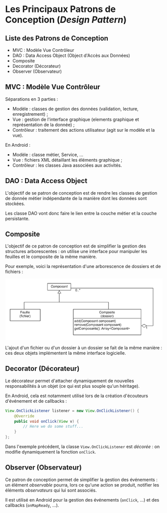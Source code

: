 # Les Principaux Patrons de Conception (*Design Pattern*)

## Liste des Patrons de Conception

* MVC : Modèle Vue Contrôleur
* DAO : Data Access Object (Object d'Accès aux Données)
* Composite
* Decorator (Décorateur)
* Observer (Observateur)

## MVC : Modèle Vue Contrôleur

Séparations en 3 parties :

* Modèle : classes de gestion des données (validation, lecture, enregistrement) ;
* Vue : gestion de l'interface graphique (elements graphique et représentation de la donnée) ;
* Contrôleur : traitement des actions utilisateur (agit sur le modèle et la vue).

En Android :

* Modèle : classe métier, Service, ...
* Vue : fichiers XML détaillant les éléments graphique ;
* Contrôleur : les classes Java associées aux activités.

## DAO : Data Access Object

L'objectif de se patron de conception est de rendre les classes de gestion de donnée métier indépendante de la manière dont les données sont stockées.

Les classe DAO vont donc faire le lien entre la couche métier et la couche persistante.

## Composite

L'objectif de ce patron de conception est de simplifier la gestion des structures arborescentes : on utilise une interface pour manipuler les feuilles et le composite de la même manière.

Pour exemple, voici la représentation d'une arborescence de dossiers et de fichiers :

![UML Composite](uml/composite.png)

L'ajout d'un fichier ou d'un dossier à un dossier se fait de la même manière : ces deux objets implémentent la même interface logicielle.

## Decorator (Décorateur)

Le décorateur permet d'attacher dynamiquement de nouvelles responsabilités à un objet (ce qui est plus souple qu'un héritage).

En Android, cela est notamment utilisé lors de la création d'écouteurs d'événement et de callbacks :

```java
View.OnClickListener listener = new View.OnClickListener() {
    @Override
    public void onClick(View v) {
        // Here we do some stuff...
    }
};
```

Dans l'exemple précédent, la classe `View.OnClickListener` est *décorée* : on modifie dynamiquement la fonction `onClick`.

## Observer (Observateur)

Ce patron de conception permet de simplifier la gestion des événements : un élément *observable* pourra, lors ce qu'une action se produit, notifier les éléments *observateurs* qui lui sont associés.

Il est utilisé en Android pour la gestion des événements (`onClick`, ...) et des callbacks (`onMapReady`, ...).
